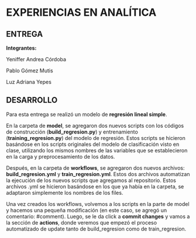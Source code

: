 # EXPERIENCIAS EN ANALÍTICA

## ENTREGA

**Integrantes:**

Yeniffer Andrea Córdoba

Pablo Gómez Mutis

Luz Adriana Yepes

## DESARROLLO

Para esta entrega se realizó un modelo de **regresión lineal simple**.

En la carpeta de **model**, se agregaron dos nuevos scripts con los códigos de construcción (**build_regresion.py**) y entrenamiento (**training_regresion.py**) del modelo de regresión. Estos scripts se hicieron basándose en los scripts originales del modelo de clasificación visto en clase, utilizando los mismos nombres de las variables que se establecieron en la carga y preprocesamiento de los datos.

Después, en la carpeta de **workflows**, se agregaron dos nuevos archivos: **build_regresion.yml** y **train_regresion.yml**. Estos dos archivos automatizan la ejecución de los nuevos scripts que agregamos al repositorio. Estos archivos .yml se hicieron basándose en los que ya había en la carpeta, se adaptaron simplemente los nombres de los files.

Una vez creados los workflows, volvemos a los scripts en la parte de model y hacemos una pequeña modificación (en este caso, se agregó un comentario: #comment). Luego, se le da click a **commit changes** y vamos a la sección de **actions**, donde veremos que empezó el proceso automatizado de update tanto de build_regresion como de train_regresion.




